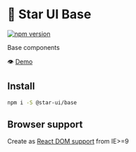 # 🌟 Star UI Base

[![npm version](https://badge.fury.io/js/%40star-ui%2Fbase.svg)](https://badge.fury.io/js/%40star-ui%2Fbase)

Base components

👁️ [Demo](https://star-ui.github.io/Star-UI/)

## Install

```sh
npm i -S @star-ui/base
```

## Browser support

Create as [React DOM support](https://reactjs.org/docs/react-dom.html#browser-support) from IE>=9
